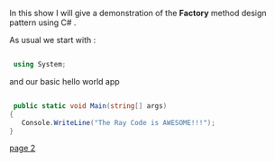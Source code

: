 In this show I will give a demonstration of the **Factory** method design pattern using C# .

As usual we start with :

```csharp

 using System;
```
and our basic hello world app
```csharp

 public static void Main(string[] args)
{
   Console.WriteLine("The Ray Code is AWESOME!!!");
}
```
[page 2](./page02.md)

